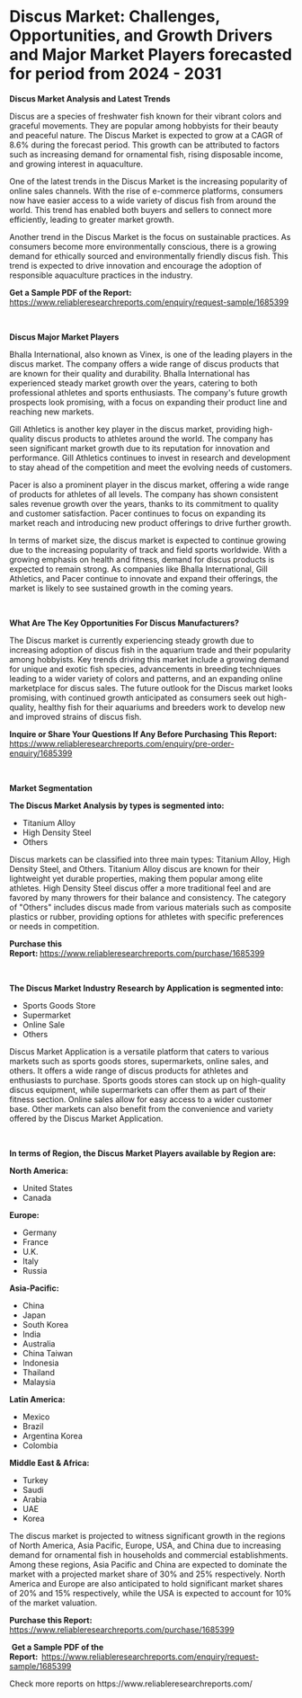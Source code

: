 <p><h1>Discus Market: Challenges, Opportunities, and Growth Drivers and Major Market Players forecasted for period from 2024 - 2031</h1></p><p><strong>Discus Market Analysis and Latest Trends</strong></p>
<p><p>Discus are a species of freshwater fish known for their vibrant colors and graceful movements. They are popular among hobbyists for their beauty and peaceful nature. The Discus Market is expected to grow at a CAGR of 8.6% during the forecast period. This growth can be attributed to factors such as increasing demand for ornamental fish, rising disposable income, and growing interest in aquaculture.</p><p>One of the latest trends in the Discus Market is the increasing popularity of online sales channels. With the rise of e-commerce platforms, consumers now have easier access to a wide variety of discus fish from around the world. This trend has enabled both buyers and sellers to connect more efficiently, leading to greater market growth.</p><p>Another trend in the Discus Market is the focus on sustainable practices. As consumers become more environmentally conscious, there is a growing demand for ethically sourced and environmentally friendly discus fish. This trend is expected to drive innovation and encourage the adoption of responsible aquaculture practices in the industry.</p></p>
<p><strong>Get a Sample PDF of the Report:&nbsp;</strong> <a href="https://www.reliableresearchreports.com/enquiry/request-sample/1685399">https://www.reliableresearchreports.com/enquiry/request-sample/1685399</a></p>
<p>&nbsp;</p>
<p><strong>Discus Major Market Players</strong></p>
<p><p>Bhalla International, also known as Vinex, is one of the leading players in the discus market. The company offers a wide range of discus products that are known for their quality and durability. Bhalla International has experienced steady market growth over the years, catering to both professional athletes and sports enthusiasts. The company's future growth prospects look promising, with a focus on expanding their product line and reaching new markets.</p><p>Gill Athletics is another key player in the discus market, providing high-quality discus products to athletes around the world. The company has seen significant market growth due to its reputation for innovation and performance. Gill Athletics continues to invest in research and development to stay ahead of the competition and meet the evolving needs of customers.</p><p>Pacer is also a prominent player in the discus market, offering a wide range of products for athletes of all levels. The company has shown consistent sales revenue growth over the years, thanks to its commitment to quality and customer satisfaction. Pacer continues to focus on expanding its market reach and introducing new product offerings to drive further growth.</p><p>In terms of market size, the discus market is expected to continue growing due to the increasing popularity of track and field sports worldwide. With a growing emphasis on health and fitness, demand for discus products is expected to remain strong. As companies like Bhalla International, Gill Athletics, and Pacer continue to innovate and expand their offerings, the market is likely to see sustained growth in the coming years.</p></p>
<p>&nbsp;</p>
<p><strong>What Are The Key Opportunities For Discus Manufacturers?</strong></p>
<p><p>The Discus market is currently experiencing steady growth due to increasing adoption of discus fish in the aquarium trade and their popularity among hobbyists. Key trends driving this market include a growing demand for unique and exotic fish species, advancements in breeding techniques leading to a wider variety of colors and patterns, and an expanding online marketplace for discus sales. The future outlook for the Discus market looks promising, with continued growth anticipated as consumers seek out high-quality, healthy fish for their aquariums and breeders work to develop new and improved strains of discus fish.</p></p>
<p><strong>Inquire or Share Your Questions If Any Before Purchasing This Report:</strong> <a href="https://www.reliableresearchreports.com/enquiry/pre-order-enquiry/1685399">https://www.reliableresearchreports.com/enquiry/pre-order-enquiry/1685399</a></p>
<p>&nbsp;</p>
<p><strong>Market Segmentation</strong></p>
<p><strong>The Discus Market Analysis by types is segmented into:</strong></p>
<p><ul><li>Titanium Alloy</li><li>High Density Steel</li><li>Others</li></ul></p>
<p><p>Discus markets can be classified into three main types: Titanium Alloy, High Density Steel, and Others. Titanium Alloy discus are known for their lightweight yet durable properties, making them popular among elite athletes. High Density Steel discus offer a more traditional feel and are favored by many throwers for their balance and consistency. The category of "Others" includes discus made from various materials such as composite plastics or rubber, providing options for athletes with specific preferences or needs in competition.</p></p>
<p><strong>Purchase this Report:&nbsp;</strong><a href="https://www.reliableresearchreports.com/purchase/1685399">https://www.reliableresearchreports.com/purchase/1685399</a></p>
<p>&nbsp;</p>
<p><strong>The Discus Market Industry Research by Application is segmented into:</strong></p>
<p><ul><li>Sports Goods Store</li><li>Supermarket</li><li>Online Sale</li><li>Others</li></ul></p>
<p><p>Discus Market Application is a versatile platform that caters to various markets such as sports goods stores, supermarkets, online sales, and others. It offers a wide range of discus products for athletes and enthusiasts to purchase. Sports goods stores can stock up on high-quality discus equipment, while supermarkets can offer them as part of their fitness section. Online sales allow for easy access to a wider customer base. Other markets can also benefit from the convenience and variety offered by the Discus Market Application.</p></p>
<p>&nbsp;</p>
<p><strong>In terms of Region, the Discus Market Players available by Region are:</strong></p>
<p>
    <p> <strong> North America: </strong>
        <ul>
            <li>United States</li>
            <li>Canada</li>
        </ul>
        </p> 
    <p> <strong> Europe: </strong>
        <ul>
            <li>Germany</li>
            <li>France</li>
            <li>U.K.</li>
            <li>Italy</li>
            <li>Russia</li>
        </ul>
        </p> 
    <p> <strong> Asia-Pacific: </strong>
        <ul>
            <li>China</li>
            <li>Japan</li>
            <li>South Korea</li>
            <li>India</li>
            <li>Australia</li>
            <li>China Taiwan</li>
            <li>Indonesia</li>
            <li>Thailand</li>
            <li>Malaysia</li>
        </ul>
        </p> 
    <p> <strong> Latin America: </strong>
        <ul>
            <li>Mexico</li>
            <li>Brazil</li>
            <li>Argentina Korea</li>
            <li>Colombia</li>
        </ul>
        </p> 
    <p> <strong> Middle East & Africa: </strong>
        <ul>
            <li>Turkey</li>
            <li>Saudi</li>
            <li>Arabia</li>
            <li>UAE</li>
            <li>Korea</li>
        </ul>
    </p>
    </p>
<p><p>The discus market is projected to witness significant growth in the regions of North America, Asia Pacific, Europe, USA, and China due to increasing demand for ornamental fish in households and commercial establishments. Among these regions, Asia Pacific and China are expected to dominate the market with a projected market share of 30% and 25% respectively. North America and Europe are also anticipated to hold significant market shares of 20% and 15% respectively, while the USA is expected to account for 10% of the market valuation.</p></p>
<p><strong>Purchase this Report: </strong><a href="https://www.reliableresearchreports.com/purchase/1685399">https://www.reliableresearchreports.com/purchase/1685399</a></p>
<p>&nbsp;<strong>Get a Sample PDF of the Report:&nbsp;&nbsp;</strong><a href="https://www.reliableresearchreports.com/enquiry/request-sample/1685399">https://www.reliableresearchreports.com/enquiry/request-sample/1685399</a></p>
<p><strong></strong></p>
<p>Check more reports on https://www.reliableresearchreports.com/</p>